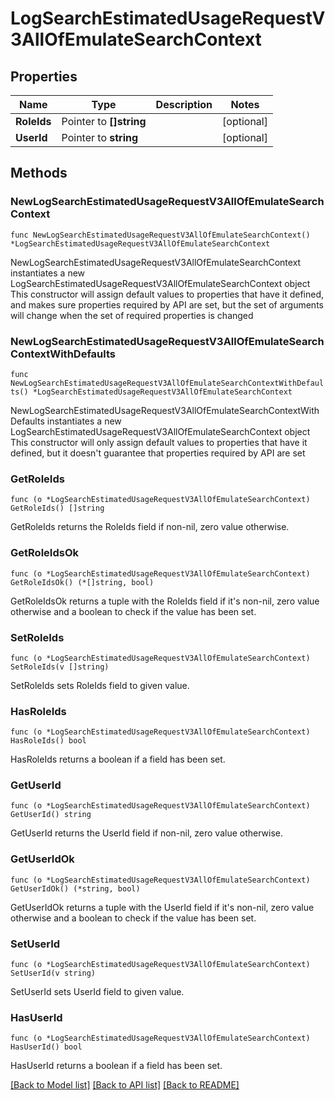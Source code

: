 # LogSearchEstimatedUsageRequestV3AllOfEmulateSearchContext

## Properties

Name | Type | Description | Notes
------------ | ------------- | ------------- | -------------
**RoleIds** | Pointer to **[]string** |  | [optional] 
**UserId** | Pointer to **string** |  | [optional] 

## Methods

### NewLogSearchEstimatedUsageRequestV3AllOfEmulateSearchContext

`func NewLogSearchEstimatedUsageRequestV3AllOfEmulateSearchContext() *LogSearchEstimatedUsageRequestV3AllOfEmulateSearchContext`

NewLogSearchEstimatedUsageRequestV3AllOfEmulateSearchContext instantiates a new LogSearchEstimatedUsageRequestV3AllOfEmulateSearchContext object
This constructor will assign default values to properties that have it defined,
and makes sure properties required by API are set, but the set of arguments
will change when the set of required properties is changed

### NewLogSearchEstimatedUsageRequestV3AllOfEmulateSearchContextWithDefaults

`func NewLogSearchEstimatedUsageRequestV3AllOfEmulateSearchContextWithDefaults() *LogSearchEstimatedUsageRequestV3AllOfEmulateSearchContext`

NewLogSearchEstimatedUsageRequestV3AllOfEmulateSearchContextWithDefaults instantiates a new LogSearchEstimatedUsageRequestV3AllOfEmulateSearchContext object
This constructor will only assign default values to properties that have it defined,
but it doesn't guarantee that properties required by API are set

### GetRoleIds

`func (o *LogSearchEstimatedUsageRequestV3AllOfEmulateSearchContext) GetRoleIds() []string`

GetRoleIds returns the RoleIds field if non-nil, zero value otherwise.

### GetRoleIdsOk

`func (o *LogSearchEstimatedUsageRequestV3AllOfEmulateSearchContext) GetRoleIdsOk() (*[]string, bool)`

GetRoleIdsOk returns a tuple with the RoleIds field if it's non-nil, zero value otherwise
and a boolean to check if the value has been set.

### SetRoleIds

`func (o *LogSearchEstimatedUsageRequestV3AllOfEmulateSearchContext) SetRoleIds(v []string)`

SetRoleIds sets RoleIds field to given value.

### HasRoleIds

`func (o *LogSearchEstimatedUsageRequestV3AllOfEmulateSearchContext) HasRoleIds() bool`

HasRoleIds returns a boolean if a field has been set.

### GetUserId

`func (o *LogSearchEstimatedUsageRequestV3AllOfEmulateSearchContext) GetUserId() string`

GetUserId returns the UserId field if non-nil, zero value otherwise.

### GetUserIdOk

`func (o *LogSearchEstimatedUsageRequestV3AllOfEmulateSearchContext) GetUserIdOk() (*string, bool)`

GetUserIdOk returns a tuple with the UserId field if it's non-nil, zero value otherwise
and a boolean to check if the value has been set.

### SetUserId

`func (o *LogSearchEstimatedUsageRequestV3AllOfEmulateSearchContext) SetUserId(v string)`

SetUserId sets UserId field to given value.

### HasUserId

`func (o *LogSearchEstimatedUsageRequestV3AllOfEmulateSearchContext) HasUserId() bool`

HasUserId returns a boolean if a field has been set.


[[Back to Model list]](../README.md#documentation-for-models) [[Back to API list]](../README.md#documentation-for-api-endpoints) [[Back to README]](../README.md)



